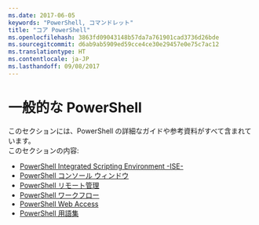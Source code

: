 ```yaml
---
ms.date: 2017-06-05
keywords: "PowerShell, コマンドレット"
title: "コア PowerShell"
ms.openlocfilehash: 3863fd09043148b57da7a761901cad3736d26bde
ms.sourcegitcommit: d6ab9ab5909ed59cce4ce30e29457e0e75c7ac12
ms.translationtype: HT
ms.contentlocale: ja-JP
ms.lasthandoff: 09/08/2017
---
```

# <a name="common-powershell"></a>一般的な PowerShell
このセクションには、PowerShell の詳細なガイドや参考資料がすべて含まれています。  
このセクションの内容:
- [PowerShell Integrated Scripting Environment -ISE-](ise-guide.md)
- [PowerShell コンソール ウィンドウ](console-guide.md)
- [PowerShell リモート管理](Running-Remote-Commands.md)
- [PowerShell ワークフロー](workflows-guide.md)
- [PowerShell Web Access ](web-access.md)
- [PowerShell 用語集](../Windows-PowerShell-Glossary.md)

